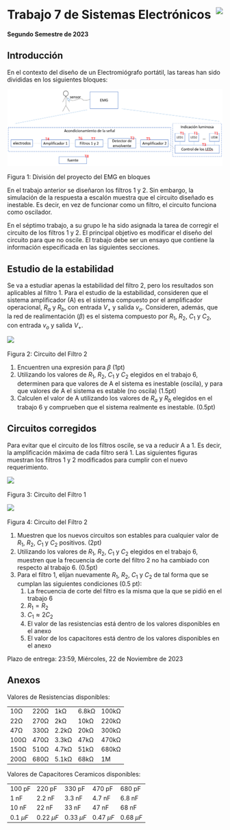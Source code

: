 # <img src="https://julianodb.github.io/SISTEMAS_ELECTRONICOS_PARA_INGENIERIA_BIOMEDICA/img/logo_fing.png?raw=true" align="right" height="45"> Trabajo 7 de Sistemas Electrónicos

#### Segundo Semestre de 2023

## Introducción

En el contexto del diseño de un Electromiógrafo portátil, las tareas han sido divididas en los siguientes bloques:

![TX_bloques](../img/TX_bloques.png)

Figura 1: División del proyecto del EMG en bloques

En el trabajo anterior se diseñaron los filtros 1 y 2. Sin embargo, la simulación de la respuesta a escalón muestra que el circuito diseñado es inestable. Es decir, en vez de funcionar como un filtro, el circuito funciona como oscilador.

En el séptimo trabajo, a su grupo le ha sido asignada la tarea de corregir el circuito de los filtros 1 y 2. El principal objetivo es modificar el diseño del circuito para que no oscile. El trabajo debe ser un ensayo que contiene la información especificada en las siguientes secciones.

## Estudio de la estabilidad

Se va a estudiar apenas la estabilidad del filtro 2, pero los resultados son aplicables al filtro 1. Para el estudio de la estabilidad, consideren que el sistema amplificador (A) es el sistema compuesto por el amplificador operacional, $R_a$ y $R_b$, con entrada $V_+$ y salida $v_o$. Consideren, además, que la red de realimentación ($\beta$) es el sistema compuesto por $R_1$, $R_2$, $C_1$ y $C_2$, con entrada $v_o$ y salida $V_+$.

<img src="https://julianodb.github.io/electronic_circuits_diagrams/sallen_key_low_2_with_gain.png" width="400">

Figura 2: Circuito del Filtro 2

1. Encuentren una expresión para $\beta$ (1pt)
1. Utilizando los valores de $R_1$, $R_2$, $C_1$ y $C_2$ elegidos en el trabajo 6, determinen para que valores de A el sistema es inestable (oscila), y para que valores de A el sistema es estable (no oscila) (1.5pt)
1. Calculen el valor de A utilizando los valores de $R_a$ y $R_b$ elegidos en el trabajo 6 y comprueben que el sistema realmente es inestable. (0.5pt)

## Circuitos corregidos

Para evitar que el circuito de los filtros oscile, se va a reducir A a 1. Es decir, la amplificación máxima de cada filtro será 1. Las siguientes figuras muestran los filtros 1 y 2 modificados para cumplir con el nuevo requerimiento.

<img src="https://julianodb.github.io/electronic_circuits_diagrams/sallen_key_high_2.png" width="400">

Figura 3: Circuito del Filtro 1

<img src="https://julianodb.github.io/electronic_circuits_diagrams/sallen_key_low_2.png" width="400">

Figura 4: Circuito del Filtro 2

1. Muestren que los nuevos circuitos son estables para cualquier valor de $R_1$, $R_2$, $C_1$ y $C_2$ positivos. (2pt)
2. Utilizando los valores de $R_1$, $R_2$, $C_1$ y $C_2$ elegidos en el trabajo 6, muestren que la frecuencia de corte del filtro 2 no ha cambiado con respecto al trabajo 6. (0.5pt)
2. Para el filtro 1, elijan nuevamente $R_1$, $R_2$, $C_1$ y $C_2$ de tal forma que se cumplan las siguientes condiciones (0.5 pt):
    1. La frecuencia de corte del filtro es la misma que la que se pidió en el trabajo 6
    1. $R_1 = R_2$
    1. $C_1 \approx 2 C_2$
    1. El valor de las resistencias está dentro de los valores disponibles en el anexo
    1. El valor de los capacitores está dentro de los valores disponibles en el anexo

Plazo de entrega: 23:59, Miércoles, 22 de Noviembre de 2023

## Anexos

Valores de Resistencias disponibles:

|   |  |        |       |  |
|------|------|-----------|------------|-------|
| 10Ω  | 220Ω | 1kΩ       | 6.8kΩ      | 100kΩ |
| 22Ω  | 270Ω | 2kΩ       | 10kΩ       | 220kΩ |
| 47Ω  | 330Ω | 2.2kΩ     | 20kΩ       | 300kΩ |
| 100Ω | 470Ω | 3.3kΩ     | 47kΩ       | 470kΩ |
| 150Ω | 510Ω | 4.7kΩ     | 51kΩ       | 680kΩ |
| 200Ω | 680Ω | 5.1kΩ     | 68kΩ       | 1M    |

Valores de Capacitores Ceramicos disponibles:

|   |  |        |       |  |
|------|------|-----------|------------|-------|
| 100 pF  | 220 pF | 330 pF | 470 pF | 680 pF |
| 1 nF  | 2.2 nF | 3.3 nF | 4.7 nF | 6.8 nF |
| 10 nF  | 22 nF | 33 nF | 47 nF | 68 nF |
| $0.1\ \mu F$  | $0.22\ \mu F$ | $0.33\ \mu F$| $0.47\ \mu F$ | $0.68\ \mu F$ |
